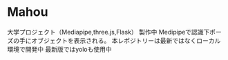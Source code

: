 # Mahou
大学プロジェクト（Mediapipe,three.js,Flask）
製作中
Medipipeで認識下ポーズの手にオブジェクトを表示される。
本レポジトリーは最新ではなくローカル環境で開発中
最新版ではyoloも使用中
